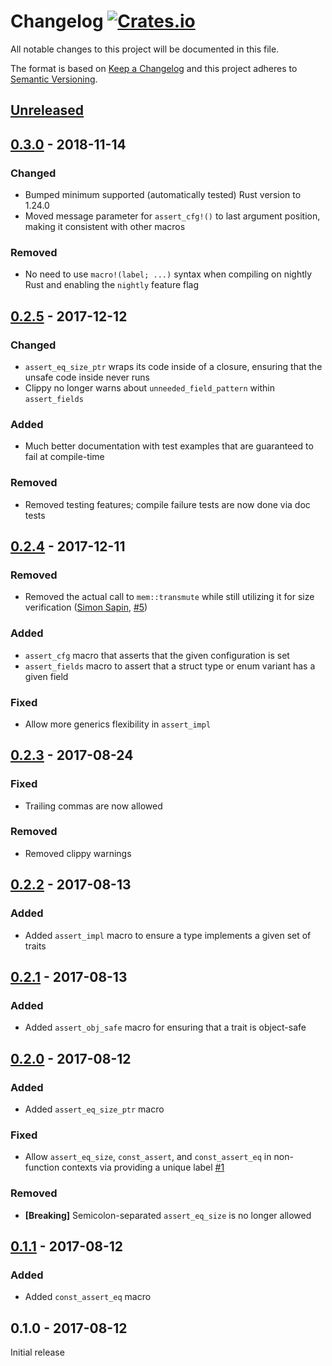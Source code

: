 # Changelog [![Crates.io][crate-badge]][crate]
All notable changes to this project will be documented in this file.

The format is based on [Keep a Changelog] and this project adheres to
[Semantic Versioning].

## [Unreleased]

## [0.3.0] - 2018-11-14
### Changed
- Bumped minimum supported (automatically tested) Rust version to 1.24.0
- Moved message parameter for `assert_cfg!()` to last argument position, making
it consistent with other macros

### Removed
- No need to use `macro!(label; ...)` syntax when compiling on nightly Rust and
enabling the `nightly` feature flag

## [0.2.5] - 2017-12-12
### Changed
- `assert_eq_size_ptr` wraps its code inside of a closure, ensuring that the
unsafe code inside never runs
- Clippy no longer warns about `unneeded_field_pattern` within `assert_fields`

### Added
- Much better documentation with test examples that are guaranteed to fail at
compile-time

### Removed
- Removed testing features; compile failure tests are now done via doc tests

## [0.2.4] - 2017-12-11
### Removed
- Removed the actual call to `mem::transmute` while still utilizing it for size
verification ([Simon Sapin], [#5])

### Added
- `assert_cfg` macro that asserts that the given configuration is set
- `assert_fields` macro to assert that a struct type or enum variant has a given
field

### Fixed
- Allow more generics flexibility in `assert_impl`

## [0.2.3] - 2017-08-24
### Fixed
- Trailing commas are now allowed

### Removed
- Removed clippy warnings

## [0.2.2] - 2017-08-13
### Added
- Added `assert_impl` macro to ensure a type implements a given set of traits

## [0.2.1] - 2017-08-13
### Added
- Added `assert_obj_safe` macro for ensuring that a trait is object-safe

## [0.2.0] - 2017-08-12
### Added
- Added `assert_eq_size_ptr` macro

### Fixed
- Allow `assert_eq_size`, `const_assert`, and `const_assert_eq` in non-function
contexts via providing a unique label [#1]

### Removed
- **[Breaking]** Semicolon-separated `assert_eq_size` is no longer allowed

## [0.1.1] - 2017-08-12
### Added
- Added `const_assert_eq` macro

## 0.1.0 - 2017-08-12

Initial release

[Simon Sapin]: https://github.com/SimonSapin

[#1]: https://github.com/nvzqz/static-assertions-rs/issues/1
[#5]: https://github.com/nvzqz/static-assertions-rs/pull/5

[crate]:       https://crates.io/crates/static_assertions
[crate-badge]: https://img.shields.io/crates/v/static_assertions.svg

[Keep a Changelog]:    http://keepachangelog.com/en/1.0.0/
[Semantic Versioning]: http://semver.org/spec/v2.0.0.html

[Unreleased]: https://github.com/nvzqz/static-assertions-rs/compare/v0.3.0...HEAD
[0.3.0]: https://github.com/nvzqz/static-assertions-rs/compare/v0.2.5...v0.3.0
[0.2.5]: https://github.com/nvzqz/static-assertions-rs/compare/v0.2.4...v0.2.5
[0.2.4]: https://github.com/nvzqz/static-assertions-rs/compare/v0.2.3...v0.2.4
[0.2.3]: https://github.com/nvzqz/static-assertions-rs/compare/v0.2.2...v0.2.3
[0.2.2]: https://github.com/nvzqz/static-assertions-rs/compare/v0.2.1...v0.2.2
[0.2.1]: https://github.com/nvzqz/static-assertions-rs/compare/v0.2.0...v0.2.1
[0.2.0]: https://github.com/nvzqz/static-assertions-rs/compare/v0.1.1...v0.2.0
[0.1.1]: https://github.com/nvzqz/static-assertions-rs/compare/v0.1.0...v0.1.1
